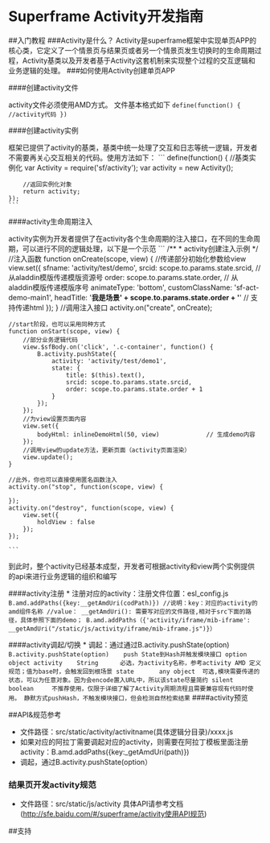 # Superframe Activity开发指南

##入门教程
###Activity是什么？
    Activity是superframe框架中实现单页APP的核心类，它定义了一个情景页与结果页或者另一个情景页发生切换时的生命周期过程，Activity基类以及开发者基于Activity这套机制来实现整个过程的交互逻辑和业务逻辑的处理。
###如何使用Activity创建单页APP

####创建activity文件

activity文件必须使用AMD方式。
文件基本格式如下
    ```
    define(function() {
        //activity代码
    })
    ```

####创建activity实例

框架已提供了activity的基类，基类中统一处理了交互和日志等统一逻辑，开发者不需要再关心交互相关的代码。使用方法如下：
    ```
    define(function() {
        //基类实例化
        var Activity = require('sf/activity');
        var activity = new Activity();

        //返回实例化对象
        return activity;
    });
    ```

####activity生命周期注入

activity实例为开发者提供了在activity各个生命周期的注入接口，在不同的生命周期，可以进行不同的逻辑处理，以下是一个示范
    ```
    /**
      * activity创建注入示例
      */
    //注入函数
    function onCreate(scope, view) {
        //传递部分初始化参数给view
        view.set({
            sfname: 'activity/test/demo',
            srcid: scope.to.params.state.srcid,             // 从aladdin模版传递模版资源号
            order: scope.to.params.state.order,             // 从aladdin模版传递模版序号
            animateType: 'bottom',
            customClassName: 'sf-act-demo-main1',
            headTitle: '<b>我是场景' + scope.to.params.state.order + '</b>'         // 支持传递html
        });
    }
    //调用注入接口
    activity.on("create", onCreate);

    //start阶段，也可以采用同种方式
    function onStart(scope, view) {
        //部分业务逻辑代码
        view.$sfBody.on('click', '.c-container', function() {
            B.activity.pushState({
                activity: 'activity/test/demo1',
                state: {
                    title: $(this).text(),
                    srcid: scope.to.params.state.srcid,
                    order: scope.to.params.state.order + 1
                }
            });
        });
        //为view设置页面内容
        view.set({
            bodyHtml: inlineDemoHtml(50, view)             // 生成demo内容
        });
        //调用view的update方法，更新页面（activity页面渲染）
        view.update();
    }

    //此外，你也可以直接使用匿名函数注入
    activity.on("stop", function(scope, view) {

    });
    activity.on("destroy", function(scope, view) {
        view.set({
            holdView : false
        });
    });

    ```

到此时，整个activity已经基本成型，开发者可根据activity和view两个实例提供的api来进行业务逻辑的组织和编写

####activity注册
    * 注册对应的activity：注册文件位置：esl_config.js
    ```
    B.amd.addPaths({key:__getAmdUri(codPath)})
    //说明：key：对应的activity的amd组件名称
    //value： __getAmdUri(): 需要写对应的文件路径,相对于src下面的路径，具体参照下面的demo；
    B.amd.addPaths（{'activity/iframe/mib-iframe': __getAmdUri("/static/js/activity/iframe/mib-iframe.js")}）
    ```

####activity调起/切换
    * 调起：通过通过B.activity.pushState(option)
    ```
    B.activity.pushState(option)    push State到Hash并触发模块接口
            option      object
                activity    String      必选，为activity名称，参考activity AMD 定义规范；值为base时，会触发回到根场景
                state       any object  可选,模块需要传递的状态，可以为任意对象。因为会encode置入URL中，所以该state尽量简约
                silent      boolean     不推荐使用，仅限于详细了解了Activity周期流程且需要兼容现有代码时使用。
                                        静默方式pushHash，不触发模块接口，但会检测自然检索结果
    ```
####activity预览

##API&规范参考

* 文件路径：src/static/activity/activitname(具体逻辑分目录)/xxxx.js
* 如果对应的阿拉丁需要调起对应的activity，则需要在阿拉丁模板里面注册activity：B.amd.addPaths({key:_getAmdUri(path)})
* 调起，通过B.activity.pushState(option）

### 结果页开发activity规范

* 文件路径：src/static/js/activity
具体API请参考文档(http://sfe.baidu.com/#/superframe/activity使用API规范)

##支持

